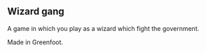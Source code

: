 ## Wizard gang

A game in which you play as a wizard which fight the government.

Made in Greenfoot.
